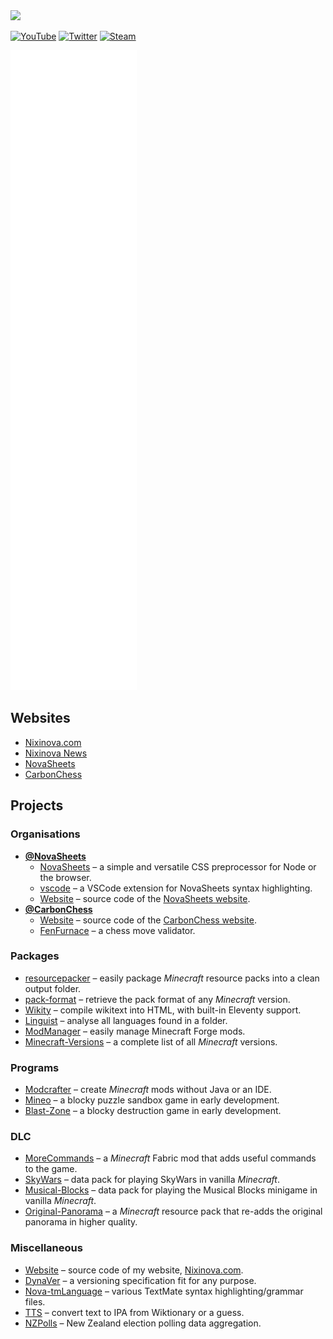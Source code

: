 <img src="https://nixinova.com/assets/images/logos/nixinova.png" width="360px">

[![YouTube](https://img.shields.io/badge/youtube-%23FF0000.svg?&style=for-the-badge&logo=youtube&logoColor=white)](https://youtube.com/NixinovaYT)
[![Twitter](https://img.shields.io/badge/twitter-%231DA1F2.svg?&style=for-the-badge&logo=twitter&logoColor=white)](https://twitter.com/Nixinova)
[![Steam](https://img.shields.io/badge/steam-black.svg?&style=for-the-badge&logo=steam&logoColor=white)](https://steamcommunity.com/id/Nixinova)

![GitHub stats](https://raw.githubusercontent.com/Nixinova/Nixinova/metrics/github-metrics.svg)

## Websites
* [Nixinova.com](https://nixinova.com)
* [Nixinova News](https://news.nixinova.com)
* [NovaSheets](https://novasheets.js.org)
* [CarbonChess](https://carbonchess.com)

## Projects

### Organisations
* **[@NovaSheets](https://github.com/NovaSheets)**
  * [NovaSheets](https://github.com/NovaSheets/NovaSheets) – a simple and versatile CSS preprocessor for Node or the browser.
  * [vscode](https://github.com/NovaSheets/vscode) – a VSCode extension for NovaSheets syntax highlighting.
  * [Website](https://github.com/NovaSheets/Website) – source code of the [NovaSheets website](https://novasheets.js.org).
* **[@CarbonChess](https://github.com/CarbonChess)**
  * [Website](https://github.com/CarbonChess/Website) – source code of the [CarbonChess website](https://carbonchess.com).
  * [FenFurnace](https://github.com/CarbonChess/FenFurnace) – a chess move validator.

### Packages
* [resourcepacker](https://github.com/Nixinova/resourcepacker) – easily package *Minecraft* resource packs into a clean output folder.
* [pack-format](https://github.com/Nixinova/pack-format) – retrieve the pack format of any *Minecraft* version.
* [Wikity](https://github.com/Nixinova/Wikity) – compile wikitext into HTML, with built-in Eleventy support.
* [Linguist](https://github.com/Nixinova/Linguist) – analyse all languages found in a folder.
* [ModManager](https://github.com/Nixinova/ModManager) – easily manage Minecraft Forge mods.
* [Minecraft-Versions](https://github.com/Nixinova/Minecraft-Versions) – a complete list of all *Minecraft* versions.

### Programs
* [Modcrafter](https://github.com/Nixinova/Modcrafter) – create *Minecraft* mods without Java or an IDE.
* [Mineo](https://github.com/Nixinova/Mineo) – a blocky puzzle sandbox game in early development.
* [Blast-Zone](https://github.com/Nixinova/Blast-Zone) – a blocky destruction game in early development.

### DLC
* [MoreCommands](https://github.com/Nixinova/MoreCommands) – a *Minecraft* Fabric mod that adds useful commands to the game.
* [SkyWars](https://github.com/Nixinova/SkyWars) – data pack for playing SkyWars in vanilla *Minecraft*.
* [Musical-Blocks](https://github.com/Nixinova/MusicalBlocks) – data pack for playing the Musical Blocks minigame in vanilla *Minecraft*.
* [Original-Panorama](https://github.com/Nixinova/Original-Panorama) – a *Minecraft* resource pack that re-adds the original panorama in higher quality.

### Miscellaneous
* [Website](https://github.com/Nixinova/Website) – source code of my website, [Nixinova.com](https://nixinova.com).
* [DynaVer](https://github.com/Nixinova/DynaVer) – a versioning specification fit for any purpose.
* [Nova-tmLanguage](https://github.com/Nixinova/Nova.tmLanguage) – various TextMate syntax highlighting/grammar files.
* [TTS](https://github.com/Nixinova/tts) – convert text to IPA from Wiktionary or a guess.
* [NZPolls](https://github.com/Nixinova/nzpolls) – New Zealand election polling data aggregation.
